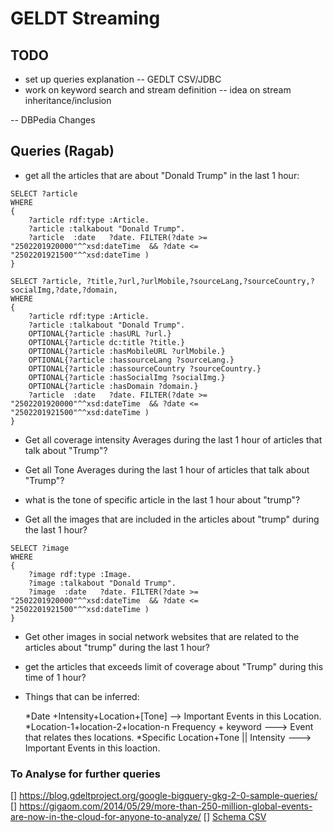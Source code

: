 # GELDT Streaming


## TODO


- set up queries explanation
-- GEDLT CSV/JDBC
- work on keyword search and stream definition
 -- idea on stream inheritance/inclusion
 
 -- DBPedia Changes



## Queries (Ragab)


- get all the articles that are about "Donald Trump" in the last 1 hour:

```
SELECT ?article 
WHERE
{
	?article rdf:type :Article.
	?article :talkabout "Donald Trump".
	?article  :date   ?date. FILTER(?date >= "2502201920000"^^xsd:dateTime  && ?date <= "2502201921500"^^xsd:dateTime )
}
```


```
SELECT ?article, ?title,?url,?urlMobile,?sourceLang,?sourceCountry,?socialImg,?date,?domain,
WHERE
{
	?article rdf:type :Article.
	?article :talkabout "Donald Trump".
	OPTIONAL{?article :hasURL ?url.}
	OPTIONAL{?article dc:title ?title.}
	OPTIONAL{?article :hasMobileURL ?urlMobile.}
	OPTIONAL{?article :hassourceLang ?sourceLang.}
	OPTIONAL{?article :hassourceCountry ?sourceCountry.}
	OPTIONAL{?article :hasSocialImg ?socialImg.}
	OPTIONAL{?article :hasDomain ?domain.}
	?article  :date   ?date. FILTER(?date >= "2502201920000"^^xsd:dateTime  && ?date <= "2502201921500"^^xsd:dateTime )
}
```




- Get all coverage intensity Averages during the last 1 hour of articles that talk about "Trump"?

- Get all Tone Averages during the last 1 hour of articles that talk about "Trump"?

- what is the tone of specific article in the last 1 hour about "trump"?

- Get all the images that are included in the articles about "trump" during the last 1 hour?

```
SELECT ?image 
WHERE
{
	?image rdf:type :Image.
	?image :talkabout "Donald Trump".
	?image  :date   ?date. FILTER(?date >= "2502201920000"^^xsd:dateTime  && ?date <= "2502201921500"^^xsd:dateTime )
}
```

- Get other images in social network websites that are related to the articles about "trump" during the last 1 hour?

- get the articles that exceeds limit of coverage about "Trump" during this time of 1 hour?

- Things that can be inferred:
	
	*Date +Intensity+Location+[Tone] --> Important Events in this Location.
	*Location-1+location-2+location-n Frequency +  keyword ---> Event that relates thes locations.
	*Specific Location+Tone || Intensity  ---> Important Events in this loaction.


### To Analyse for further queries

[] https://blog.gdeltproject.org/google-bigquery-gkg-2-0-sample-queries/
[] https://gigaom.com/2014/05/29/more-than-250-million-global-events-are-now-in-the-cloud-for-anyone-to-analyze/
[] [Schema CSV](https://bigquery.cloud.google.com/table/gdelt-bq:gdeltv2.iatvgkg?fbclid=IwAR36EwamNl1E54k5QkyERrp1wmJPHbAFF3-NFGeSEk6sqQlvSWchkbSOTXw)
